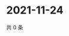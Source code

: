 # 2021-11-24

共 0 条

<!-- BEGIN WEIBO -->
<!-- 最后更新时间 Wed Nov 24 2021 23:16:26 GMT+0800 (China Standard Time) -->

<!-- END WEIBO -->
